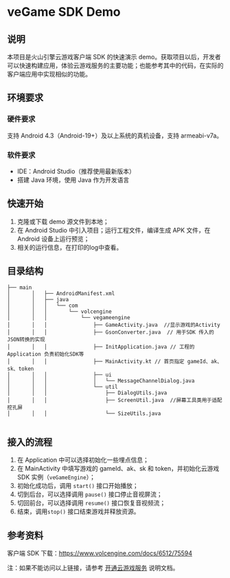 ﻿# veGame SDK Demo

## 说明

本项目是火山引擎云游戏客户端 SDK 的快速演示 demo。获取项目以后，开发者可以快速构建应用，体验云游戏服务的主要功能；也能参考其中的代码，在实际的客户端应用中实现相似的功能。

## 环境要求

### 硬件要求

支持 Android 4.3（Android-19+）及以上系统的真机设备，支持 armeabi-v7a。

### 软件要求

- IDE：Android Studio（推荐使用最新版本）
- 搭建 Java 环境，使用 Java 作为开发语言

## 快速开始

1. 克隆或下载 demo 源文件到本地；
2. 在 Android Studio 中引入项目；运行工程文件，编译生成 APK 文件，在 Android 设备上运行预览；
3. 相关的运行信息，在打印的log中查看。

## 目录结构

```
├── main
│       │   ├── AndroidManifest.xml
│       │   ├── java
│       │   │   └── com
│       │   │       └── volcengine
│       │   │           └── vegameengine
│       │   │               ├── GameActivity.java  //显示游戏的Activity
│       │   │               ├── GsonConverter.java  // 用于SDK 传入的JSON转换的实现 
│       │   │               ├── InitApplication.java // 工程的Application 负责初始化SDK等
│       │   │               ├── MainActivity.kt // 首页指定 gameId、ak、sk、token
│       │   │               ├── ui
│       │   │               │   └── MessageChannelDialog.java
│       │   │               └── util
│       │   │                   ├── DialogUtils.java
│       │   │                   ├── ScreenUtil.java  //屏幕工具类用于适配挖孔屏
│       │   │                   └── SizeUtils.java
     
```

## 接入的流程

1. 在 Application 中可以选择初始化一些埋点信息；
2. 在 MainActivity 中填写游戏的 gameId、ak、sk 和 token，并初始化云游戏 SDK 实例（`veGameEngine`）；
3. 初始化成功后，调用 `start()` 接口开始播放；
4. 切到后台，可以选择调用 `pause()` 接口停止音视屏流；
5. 切回前台，可以选择调用 `resume()` 接口恢复音视频流；
6. 结束，调用`stop()` 接口结束游戏并释放资源。

## 参考资料

客户端 SDK 下载：https://www.volcengine.com/docs/6512/75594

注：如果不能访问以上链接，请参考 [开通云游戏服务](https://www.volcengine.com/docs/6512/75577) 说明文档。
